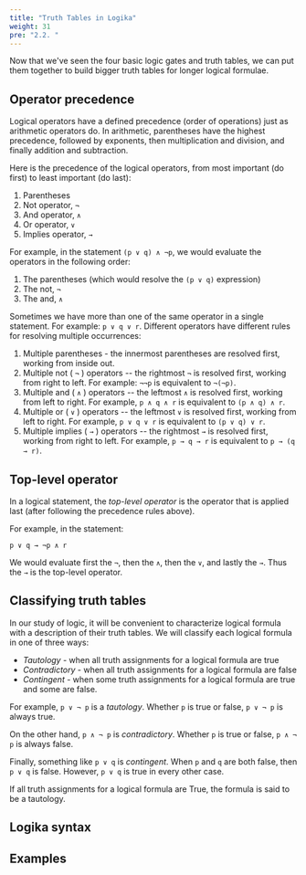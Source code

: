 ```yaml
---
title: "Truth Tables in Logika"
weight: 31
pre: "2.2. "
---
```


Now that we've seen the four basic logic gates and truth tables, we can put them together to build bigger truth tables for longer logical formulae.

## Operator precedence

Logical operators have a defined precedence (order of operations) just as arithmetic operators do. In arithmetic, parentheses have the highest precedence, followed by exponents, then multiplication and division, and finally addition and subtraction.

Here is the precedence of the logical operators, from most important (do first) to least important (do last):

1) Parentheses
2) Not operator, `¬`
3) And operator, `∧`
4) Or operator, `∨`
5) Implies operator, `→`

For example, in the statement `(p ∨ q) ∧ ¬p`, we would evaluate the operators in the following order:

1) The parentheses (which would resolve the `(p ∨ q)` expression)
2) The not, `¬`
3) The and, `∧`

Sometimes we have more than one of the same operator in a single statement. For example: `p ∨ q ∨ r`. Different operators have different rules for resolving multiple occurrences:

1) Multiple parentheses - the innermost parentheses are resolved first, working from inside out.
2) Multiple not ( `¬` ) operators -- the rightmost `¬` is resolved first, working from right to left. For example: `¬¬p` is equivalent to `¬(¬p)`.
3) Multiple and ( `∧` ) operators -- the leftmost `∧` is resolved first, working from left to right. For example, `p ∧ q ∧ r` is equivalent to `(p ∧ q) ∧ r`.
4) Multiple or ( `∨` ) operators -- the leftmost `∨` is resolved first, working from left to right. For example, `p ∨ q ∨ r` is equivalent to `(p ∨ q) ∨ r`.
5) Multiple implies ( `→` ) operators -- the rightmost `→` is resolved first, working from right to left. For example, `p → q → r` is equivalent to `p → (q → r)`.

## Top-level operator
In a logical statement, the *top-level operator* is the operator that is applied last (after following the precedence rules above). 

For example, in the statement:

`p ∨ q → ¬p ∧ r`

We would evaluate first the `¬`, then the `∧`, then the `∨`, and lastly the `→`. Thus the `→` is the top-level operator.

## Classifying truth tables

In our study of logic, it will be convenient to characterize logical formula with a description of their truth tables. We will classify each logical formula in one of three ways:

- *Tautology* - when all truth assignments for a logical formula are true
- *Contradictory* - when all truth assignments for a logical formula are false
- *Contingent* - when some truth assignments for a logical formula are true and some are false.

For example, `p ∨ ¬ p` is a *tautology*. Whether `p` is true or false, `p ∨ ¬ p` is always true.

On the other hand, `p ∧ ¬ p` is *contradictory*. Whether `p` is true or false, `p ∧ ¬ p` is always false.

Finally, something like `p ∨ q` is *contingent*. When `p` and `q` are both false, then `p ∨ q` is false. However, `p ∨ q` is true in every other case.

 If all truth assignments for a logical formula are True, the formula is said to be a tautology.

## Logika syntax

## Examples